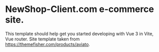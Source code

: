 # NewShop-Client.com e-commerce site.

This template should help get you started developing with Vue 3 in Vite, Vue router.
Site template taken from https://themefisher.com/products/aviato.


